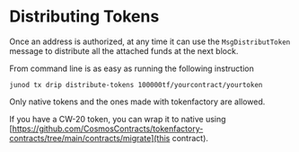 <!--
order: 2
-->

# Distributing Tokens

Once an address is authorized, at any time it can use the `MsgDistributToken` message to distribute all the attached funds at the next block.

From command line is as easy as running the following instruction

```
junod tx drip distribute-tokens 100000tf/yourcontract/yourtoken
```

Only native tokens and the ones made with tokenfactory are allowed.

If you have a CW-20 token, you can wrap it to native using [https://github.com/CosmosContracts/tokenfactory-contracts/tree/main/contracts/migrate](this contract).